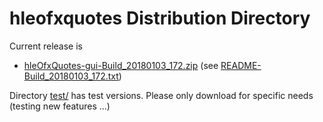 # hleofxquotes Distribution Directory

Current release is
  * [hleOfxQuotes-gui-Build_20180103_172.zip](hleOfxQuotes-gui-Build_20180103_172.zip) (see [README-Build_20180103_172.txt](README-Build_20180103_172.txt))
  
 Directory [test/](test) has test versions. Please only download for specific needs (testing new features ...)
 
